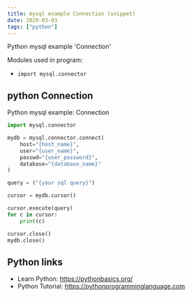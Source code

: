 ```yaml
---
title: mysql example Connection (snippet)
date: 2020-03-03
tags: ["python"]
---
```

Python mysql example 'Connection'


Modules used in program: 
* `import mysql.connector`

## python Connection

Python mysql example: Connection

```python
import mysql.connector

mydb = mysql.connector.connect(
	host="{host_name}",
	user="{user_name}",
	passwd="{user_password}",
	database="{database_name}"	
)

query = ("{your sql query}")

cursor = mydb.cursor()

cursor.execute(query)
for c in cursor:
	print(c)

cursor.close()
mydb.close()


```

## Python links

- Learn Python: https://pythonbasics.org/
- Python Tutorial: https://pythonprogramminglanguage.com
